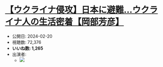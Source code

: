 # [【ウクライナ侵攻】日本に避難…ウクライナ人の生活密着【岡部芳彦】](https://www.youtube.com/watch?v=Yi5-gTLY4Ds)
-   公開日: 2024-02-20
-   視聴数: 72,376
-   **いいね数: 1,265**
-   出演者: 
    - [![](https://img.youtube.com/vi/Yi5-gTLY4Ds/hqdefault.jpg)](https://www.youtube.com/watch?v=Yi5-gTLY4Ds)
